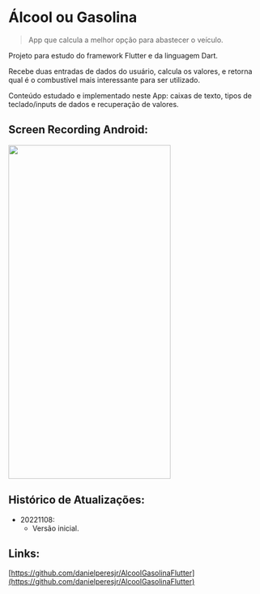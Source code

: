 # Álcool ou Gasolina
> App que calcula a melhor opção para abastecer o veículo.

Projeto para estudo do framework Flutter e da linguagem Dart.

Recebe duas entradas de dados do usuário, calcula os valores, e retorna qual é o combustível mais interessante para ser utilizado.

Conteúdo estudado e implementado neste App: caixas de texto,  tipos de teclado/inputs de dados e recuperação de valores.

## Screen Recording Android:

<img src="recording-android.gif" width="320" height="658"/>

## Histórico de Atualizações:

* 20221108:
    * Versão inicial.

## Links:

[https://github.com/danielperesjr/AlcoolGasolinaFlutter](https://github.com/danielperesjr/AlcoolGasolinaFlutter)